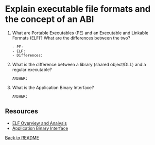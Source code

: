 # Explain executable file formats and the concept of an ABI

1. What are Portable Executables (PE) and an Executable and Linkable Formats (ELF)? What are the differences between the two?
    ```
    - PE:
    - ELF:
    - Differences:
    ```

2. What is the difference between a library (shared object/DLL) and a regular executable?
    ```
    ANSWER:
    ```

3. What is the Application Binary Interface?
    ```
    ANSWER:
    ```

## Resources
- [ELF Overview and Analysis](https://linux-audit.com/elf-binaries-on-linux-understanding-and-analysis/)
- [Application Binary Interface](https://en.wikipedia.org/wiki/Application_binary_interface)

[Back to README](README.md)
